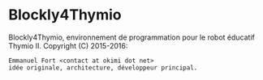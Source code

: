 Blockly4Thymio
==============

Blockly4Thymio, environnement de programmation pour le robot éducatif Thymio II.
Copyright (C) 2015-2016:
	
	Emmanuel Fort <contact at okimi dot net>
	idée originale, architecture, développeur principal.
